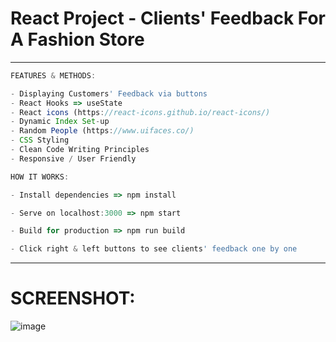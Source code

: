 # React Project - Clients' Feedback For A Fashion Store 

<hr>

```ts
FEATURES & METHODS:

- Displaying Customers' Feedback via buttons
- React Hooks => useState 
- React icons (https://react-icons.github.io/react-icons/) 
- Dynamic Index Set-up
- Random People (https://www.uifaces.co/)
- CSS Styling
- Clean Code Writing Principles
- Responsive / User Friendly
```

```ts
HOW IT WORKS:

- Install dependencies => npm install

- Serve on localhost:3000 => npm start

- Build for production => npm run build

- Click right & left buttons to see clients' feedback one by one
```

<hr>

# SCREENSHOT:

![image](https://user-images.githubusercontent.com/90147636/189531191-76e6ad03-acdf-410a-a74f-5bb601eaa8d1.png)


